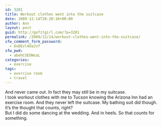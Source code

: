 ```yaml
---
id: 3281
title: Workout clothes went into the suitcase
date: 2009-12-14T20:20:10+00:00
author: Ann
layout: post
guid: http://gofitgirl.com/?p=3281
permalink: /2009/12/14/workout-clothes-went-into-the-suitcase/
sfw_comment_form_password:
  - OvDEvl4OaJvf
sfw_pwd:
  - abehCSEOWsaL
categories:
  - exercise
tags:
  - exercise room
  - travel
---
```

And never came out. In fact they may still be in my suitcase.  
I took workout clothes with me to Tucson knowing the Arizona Inn had an exercise room. And they never left the suitcase. My bathing suit did though.  
It&#8217;s the thought that counts, right?  
But I did do some dancing at the wedding. And in heels. So that counts for something.